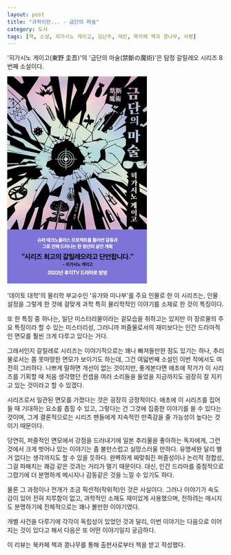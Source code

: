 ```yaml
---
layout: post
title: "과학이란... - 금단의 마술"
category: 도서
tags: [책, 소설, 히가시노 게이고, 김난주, 재인, 북카페 책과 콩나무, 서평]
---
```


'히가시노 게이고(東野 圭吾)'의
'금단의 마술(禁斷の魔術)'은
탐정 갈릴레오 시리즈 8번째 소설이다.

![표지](/images/book/kindan-no-majutsu-book.jpg)

'데이토 대학'의 물리학 부교수인 '유가와 미나부'를 주요 인물로 한 이 시리즈는,
인물 설정을 그렇게 한 것에 걸맞게
과학 특히 물리학적인 이야기를 소재로 한 것이 특징이다.

또 한 특징 중 하나는,
일단 미스터리물이라는 겉모습을 취하고는 있지만
이 장르물의 주요 특징이라 할 수 있는 미스터리성, 그러니까 퍼즐물로서의 재미보다는
인간 드라마적인 면모를 훨씬 크게 다루고 있다는 거다.

그래서인지 갈릴레로 시리즈는 이야기적으로는 꽤나 빠져들만한 점도 있기는 하나,
추리물로서는 쫌 못마땅한 면모가 보이기도 하는데,
그건 여덟번째 소설인 이번 작에서도 여전히 그러하다.
나쁘게 말하면 개선이 없는 것이지만,
좋게본다면 애초에 작가가 이 시리즈를 기획할 때 처음 생각했던 컨셉을
여러 소리들을 들었을 지금까지도 굉장히 잘 지키고 있는 것이라고 할 수 있겠다.

시리즈로서 일관된 면모를 가졌다는 것은 굉장히 긍정적이다.
애초에 이 시리즈를 집어들 때 기대하는 요소를 좁힐 수 있고,
그렇다는 건 그것에 집중한 이야기를 쓸 수 있다는 것이며,
그게 결론적으로는 시리즈 팬들에게 지속적인 만족감을 줄 가능성이 높다는 것이기 때문이다.

당연히, 퍼즐적인 면모에서 강점을 드러내기에 일본 추리물을 좋아하는 독자에게,
그런 것에서 크게 벗어나 있는 이야기는 좀 불만스럽고 실망스러울 만하다.
유명세완 달리 별 거 없다는 생각까지도 할 수 있을 듯하다.
완벽하게 짜맞춰진 퍼즐성이나 논리적 정합성, 그걸 파해치는 쾌감 같은 것과는 거리가 멀기 때문이다.
대신, 인간 드라마를 중점적으로 그렸기에 더 분명하게 메시지나 감동같은 것을 느낄 수 있기도 하다.

물론 그 과정이나 전개가 조금 픽션적(작위적)인 것은 사실이다.
그러나 이야기가 속도감이 있어 전혀 지루함이 없고,
과학적인 소재도 재미있게 사용했으며,
전하려는 메시지도 분명하기에
전체적으로는 꽤나 볼만한 이야기였다.

개별 사건을 다루기에 각각이 독립성이 있었던 것과 달리,
이번 이야기는 다음으로 이어지는 것이 있다고 해서
다음은 또 어떤 이야기일지 궁금하다.



<div class="im im-info">
이 리뷰는 북카페 책과 콩나무를 통해 출판사로부터 책을 받고 작성했다.
</div>
